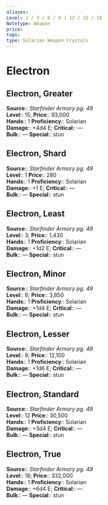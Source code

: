 ```yaml
---
aliases: 
Level: 1 / 3 / 6 / 9 / 12 / 15 / 18
Notetype: Weapon
price: 
tags: 
type: Solarian Weapon Crystals
---
```


# Electron

## Electron, Greater

**Source**:: _Starfinder Armory pg. 49_  
**Level**:: 15;
**Price**:: 93,000  
**Hands**:: 1
**Proficiency**:: Solarian  
**Damage**:: +4d4 E;
**Critical**:: —  
**Bulk**:: —
**Special**:: stun

## Electron, Shard

**Source**:: _Starfinder Armory pg. 49_  
**Level**:: 1
**Price**:: 280  
**Hands**:: 1
**Proficiency**:: Solarian  
**Damage**:: +1 E;
**Critical**:: —  
**Bulk**:: —
**Special**:: stun

## Electron, Least

**Source**:: _Starfinder Armory pg. 49_  
**Level**:: 3;
**Price**:: 1,430  
**Hands**:: 1
**Proficiency**:: Solarian  
**Damage**:: +1d2 E;
**Critical**:: —  
**Bulk**:: —
**Special**:: stun

## Electron, Minor

**Source**:: _Starfinder Armory pg. 49_  
**Level**:: 6;
**Price**:: 3,850  
**Hands**:: 1
**Proficiency**:: Solarian  
**Damage**:: +1d4 E;
**Critical**:: —  
**Bulk**:: —
**Special**:: stun

## Electron, Lesser

**Source**:: _Starfinder Armory pg. 49_  
**Level**:: 9;
**Price**:: 12,100  
**Hands**:: 1
**Proficiency**:: Solarian  
**Damage**:: +1d6 E;
**Critical**:: —  
**Bulk**:: —
**Special**:: stun

## Electron, Standard

**Source**:: _Starfinder Armory pg. 49_  
**Level**:: 12
**Price**:: 30,500  
**Hands**:: 1
**Proficiency**:: Solarian  
**Damage**:: +3d4 E;
**Critical**:: —  
**Bulk**:: —
**Special**:: stun

## Electron, True

**Source**:: _Starfinder Armory pg. 49_  
**Level**:: 18;
**Price**:: 332,000  
**Hands**:: 1
**Proficiency**:: Solarian  
**Damage**:: +6d4 E;
**Critical**:: —  
**Bulk**:: —
**Special**:: stun
